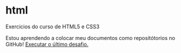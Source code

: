 # html
Exercicios do curso de HTML5 e CSS3

Estou aprendendo a colocar meu documentos como repositótorios no GitHub!
<a href="https://carloseduardo-prg.github.io/html/exercicios/desafio_011/index.html" target="_blank" rel="external">Executar o último desafio.</a>

